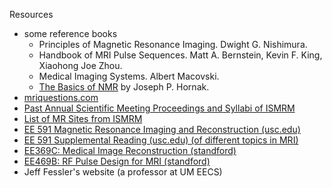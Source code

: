 Resources
- some reference books
	- Principles of Magnetic Resonance Imaging. Dwight G. Nishimura.
	- Handbook of MRI Pulse Sequences. Matt A. Bernstein, Kevin F. King, Xiaohong Joe Zhou.
	- Medical Imaging Systems. Albert Macovski.
	- [The Basics of NMR](http://www.cis.rit.edu/htbooks/nmr/) by Joseph P. Hornak.
- [mriquestions.com](https://mriquestions.com/index.html#/)
- [Past Annual Scientific Meeting Proceedings and Syllabi of ISMRM](https://www.ismrm.org/members-only/past-annual-scientific-meeting-proceedings-and-syllabi/)
- [List of MR Sites from ISMRM](http://www.ismrm.org/resources/mr-sites)
- [EE 591 Magnetic Resonance Imaging and Reconstruction (usc.edu)](https://ece-classes.usc.edu/ee591/)
- [EE 591 Supplemental Reading (usc.edu) (of different topics in MRI)](https://ece-classes.usc.edu/ee591/library.html)
- [EE369C: Medical Image Reconstruction (standford) ](https://web.stanford.edu/class/ee369c/)
- [EE469B: RF Pulse Design for MRI (standford)](https://web.stanford.edu/class/ee469b/)
- Jeff Fessler's website (a professor at UM EECS)
